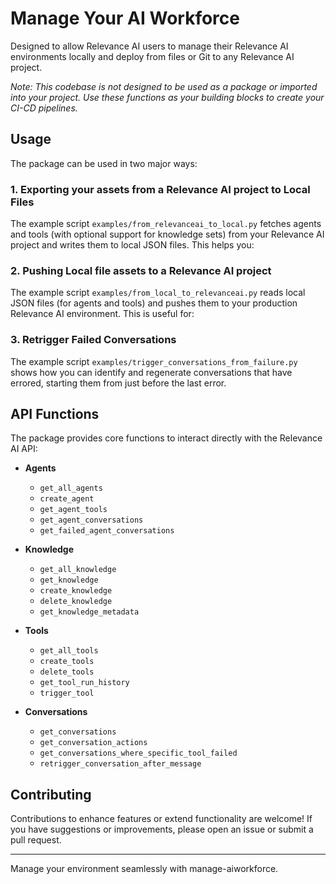# Manage Your AI Workforce
Designed to allow Relevance AI users to manage their Relevance AI environments locally and deploy from files or Git to any Relevance AI project.

*Note: This codebase is not designed to be used as a package or imported into your project. Use these functions as your building blocks to create your CI-CD pipelines.*

## Usage

The package can be used in two major ways:

### 1. Exporting your assets from a Relevance AI project to Local Files

The example script `examples/from_relevanceai_to_local.py` fetches agents and tools (with optional support for knowledge sets) from your Relevance AI project and writes them to local JSON files. This helps you:

### 2. Pushing Local file assets to a Relevance AI project

The example script `examples/from_local_to_relevanceai.py` reads local JSON files (for agents and tools) and pushes them to your production Relevance AI environment. This is useful for:

### 3. Retrigger Failed Conversations

The example script `examples/trigger_conversations_from_failure.py` shows how you can identify and regenerate conversations that have errored, starting them from just before the last error.

## API Functions

The package provides core functions to interact directly with the Relevance AI API:

- **Agents**
  - `get_all_agents`
  - `create_agent`
  - `get_agent_tools`
  - `get_agent_conversations`
  - `get_failed_agent_conversations`
  
- **Knowledge**
  - `get_all_knowledge`
  - `get_knowledge`
  - `create_knowledge`
  - `delete_knowledge`
  - `get_knowledge_metadata`
  
- **Tools**
  - `get_all_tools`
  - `create_tools`
  - `delete_tools`
  - `get_tool_run_history`
  - `trigger_tool`
  
- **Conversations**
  - `get_conversations`
  - `get_conversation_actions`
  - `get_conversations_where_specific_tool_failed`
  - `retrigger_conversation_after_message`

## Contributing

Contributions to enhance features or extend functionality are welcome! If you have suggestions or improvements, please open an issue or submit a pull request.

---

Manage your environment seamlessly with manage-aiworkforce.
